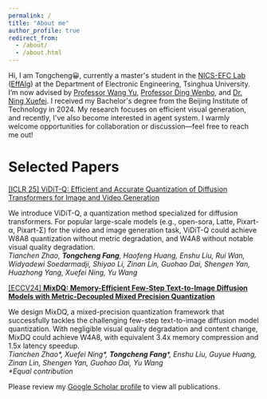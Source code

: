 ```yaml
---
permalink: /
title: "About me"
author_profile: true
redirect_from: 
  - /about/
  - /about.html
---
```


Hi, I am Tongcheng😀, currently a master's student in the [NICS-EFC Lab](https://nicsefc.ee.tsinghua.edu.cn/) ([EffAlg](https://nics-effalg.com/)) at the Department of Electronic Engineering, Tsinghua University. I’m now advised by [Professor Wang Yu](https://nicsefc.ee.tsinghua.edu.cn/people/YuWang), [Professor Ding Wenbo](https://ssr-group.net/), and [Dr. Ning Xuefei](https://nics-effalg.com/ningxuefei/). I received my Bachelor's degree from the Beijing Institute of Technology in 2024. My research focuses on efficient visual generation, and recently, I've also become interested in agent system. I warmly welcome opportunities for collaboration or discussion—feel free to reach me out!

Selected Papers
======
[[ICLR 25] ViDiT-Q: Efficient and Accurate Quantization of Diffusion Transformers for Image and Video Generation](https://arxiv.org/pdf/2406.02540)

We introduce ViDiT-Q, a quantization method specialized for diffusion transformers. For popular large-scale models (e.g., open-sora, Latte, Pixart-α, Pixart-Σ) for the video and image generation task, ViDiT-Q could achieve W8A8 quantization without metric degradation, and W4A8 without notable visual quality degradation.  
*Tianchen Zhao, **Tongcheng Fang**, Haofeng Huang, Enshu Liu, Rui Wan, Widyadewi Soedarmadji, Shiyao Li, Zinan Lin, Guohao Dai, Shengen Yan, Huazhong Yang, Xuefei Ning, Yu Wang*

[[ECCV24] **MixDQ: Memory-Efficient Few-Step Text-to-Image Diffusion Models with Metric-Decoupled Mixed Precision Quantization**](https://arxiv.org/pdf/2405.17873) 

We design MixDQ, a mixed-precision quantization framework that successfully tackles the challenging few-step text-to-image diffusion model quantization. With negligible visual quality degradation and content change, MixDQ could achieve W4A8, with equivalent 3.4x memory compression and 1.5x latency speedup.  
*Tianchen Zhao\*, Xuefei Ning\*, **Tongcheng Fang**\*, Enshu Liu, Guyue Huang, Zinan Lin, Shengen Yan, Guohao Dai, Yu Wang*  
*\*Equal contribution*

Please review my [Google Scholar profile](https://scholar.google.com/citations?user=tA7BRgQAAAAJ&hl=en) to view all publications.

